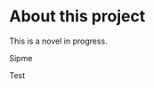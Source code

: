 <html>
    <head>
<!--include head.txt -->
        <title>
            About This Project
        </title>
    </head>

 <body>
<!--include logo.txt -->
<!--include menu.txt -->

# About this project

This is a novel in progress.

Sipme

Test
</body>
</html>
